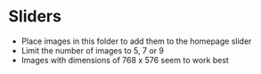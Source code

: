 
# Sliders

- Place images in this folder to add them to the homepage slider
- Limit the number of images to 5, 7 or 9
- Images with dimensions of 768 x 576 seem to work best
